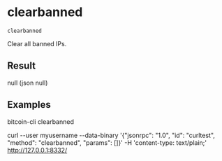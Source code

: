 # clearbanned

`clearbanned`

Clear all banned IPs.

## Result

null    (json null)

## Examples

bitcoin-cli clearbanned

curl --user myusername --data-binary '{"jsonrpc": "1.0", "id": "curltest", "method": "clearbanned", "params": []}' -H 'content-type: text/plain;' http://127.0.0.1:8332/